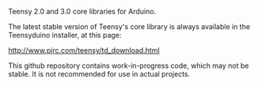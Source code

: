 Teensy 2.0 and 3.0 core libraries for Arduino.

The latest stable version of Teensy's core library is always available in the Teensyduino installer, at this page:

http://www.pjrc.com/teensy/td_download.html


This github repository contains work-in-progress code, which may not be stable.  It is not recommended for use in actual projects.

